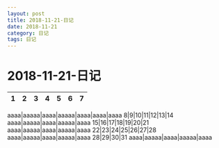 ```yaml
---
layout: post
title: 2018-11-21-日记
date: 2018-11-21
category: 日记
tags: 日记
---
```

# 2018-11-21-日记


1|2|3|4|5|6|7
:--:|:--:|:--:|:--:|:--:|:--:|:--:

aaaa|aaaaa|aaaa|aaaaa|aaaa|aaaa|aaaa
8|9|10|11|12|13|14
aaaa|aaaaa|aaaa|aaaaa|aaaa
15|16|17|18|19|20|21
aaaa|aaaaa|aaaa|aaaaa|aaaa
22|23|24|25|26|27|28
aaaa|aaaaa|aaaa|aaaaa|aaaa
28|29|30|31
aaaa|aaaaa|aaaa|aaaaa|aaaa
 
